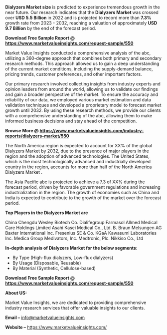 <p>&nbsp;</p>
<p>&nbsp;</p>
<p><strong>Dialyzers Market size</strong> is predicted to experience tremendous growth in the near future. Our research indicates that the <strong>Dialyzers Market&nbsp;</strong>was crossed over <strong>USD 5.5&nbsp;</strong><strong>Billion </strong>in 2022 and is projected to record more than <strong>7.3%</strong> growth rate from 2023 - 2032, reaching a valuation of approximately <strong>USD 9.7 Billion</strong> by the end of the forecast period.</p>
<p><strong>Download Free Sample Report @ <a href=""https://www.marketvalueinsights.com/request-sample/550"">https://www.marketvalueinsights.com/request-sample/550</a> </strong></p>
<p>Market Value Insights conducted a comprehensive analysis of the abc, utilizing a 360-degree approach that combines both primary and secondary research methods. This approach allowed us to gain a deep understanding of the current market conditions, including the supply-demand balance, pricing trends, customer preferences, and other important factors.</p>
<p>Our primary research involved collecting insights from industry experts and opinion leaders from around the world, allowing us to validate our findings and gain a broader perspective of the market. To ensure the accuracy and reliability of our data, we employed various market estimation and data validation techniques and developed a proprietary model to forecast market growth until 2032. By using these research methods, we provide our clients with a comprehensive understanding of the abc, allowing them to make informed business decisions and stay ahead of the competition.</p>
<p><strong>Browse More @ <a href=""https://www.marketvalueinsights.com/industry-reports/dialyzers-market/550"">https://www.marketvalueinsights.com/industry-reports/dialyzers-market/550</a> </strong></p>
<p>The North America region is expected to account for XX% of the global Dialyzers Market&nbsp;by 2032, due to the presence of major players in the region and the adoption of advanced technologies. The United States, which is the most technologically advanced and industrially developed country in the region, accounts for more than half of the North America Dialyzers Market&nbsp;.</p>
<p>The Asia Pacific abc is projected to achieve a 7.3 of XX% during the forecast period, driven by favorable government regulations and increasing industrialization in the region. The growth of economies such as China and India is expected to contribute to the growth of the market over the forecast period.</p>
<p><strong>Top Players in the Dialyzers Market&nbsp;are</strong></p>
<p>China Chengdu Wesley Biotech Co.
Dialifegroup
Farmasol
Allmed Medical Care Holdings Limited
Asahi Kasei Medical Co., Ltd.
B. Braun Melsungen AG
Baxter International Inc.
Fresenius SE & Co. KGaA
Kawasumi Laboratories Inc.
Medica Group
Medivators, Inc.
Medtronic, Plc.
Nikkiso Co., Ltd</p>
<p><strong>In-depth analysis of Dialyzers Market&nbsp;for the below segments: </strong></p>
<ul>
<li>By Type (High-flux dialyzers, Low-flux dialyzers)</li>
<li>By Usage (Disposable, Reusable)</li>
<li>By Material (Synthetic, Cellulose-based)</li>
</ul>
<p><strong>Download Free Sample Report @ <a href=""https://www.marketvalueinsights.com/request-sample/550"">https://www.marketvalueinsights.com/request-sample/550</a></strong></p>
<p><strong>About US:</strong></p>
<p>Market Value Insights, we are dedicated to providing comprehensive industry research services that offer valuable insights to our clients.</p>
<p><strong>Email &ndash;</strong> <a href=""mailto:info@marketvalueinsights.com"">info@marketvalueinsights.com</a></p>
<p><strong>Website &ndash;</strong> <a href=""https://www.marketvalueinsights.com/"">https://www.marketvalueinsights.com/</a>&nbsp;</p>
<p>&nbsp;</p>
